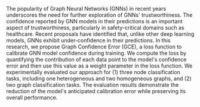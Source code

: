 The popularity of  Graph Neural Networks (GNNs) in recent years underscores the need for further exploration of GNNs' trustworthiness. The confidence reported by GNN models in their predictions is an important aspect of trustworthiness, particularly in safety-critical domains such as healthcare. Recent proposals have identified that, unlike other deep learning models, GNNs exhibit under-confidence in their predictions. In this research, we propose Graph Confidence Error (GCE), a loss function to calibrate GNN model confidence during training. We compute the loss by quantifying the contribution of each data point to the model's confidence error and then use this value as a weight parameter in the loss function. 
We experimentally evaluated our approach for (1) three node classification tasks, including one heterogeneous and two homogeneous graphs, and (2) two graph classification tasks. The evaluation results demonstrate the reduction of the model's anticipated calibration error while preserving its overall performance.
